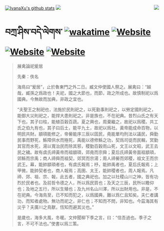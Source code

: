 [![IvanaXu's github stats](https://github-readme-stats.vercel.app/api?username=IvanaXu&theme=codeSTACKr)](https://github.com/anuraghazra/github-readme-stats)
<img align="right" src="https://github-readme-stats.vercel.app/api/top-langs/?username=IvanaXu&langs_count=8&theme=codeSTACKr" />
<img src="https://github-readme-stats.vercel.app/api/wakatime?username=IvanaXu&layout=compact&langs_count=8&theme=codeSTACKr&custom_title=Programming&nbsp;Times&nbsp;(Since&nbsp;Jul.29.2021)" />
# བཀྲ་ཤིས་བདེ་ལེགས་	[![wakatime](https://wakatime.com/badge/user/5043ee4a-e361-4607-9d47-d557f2005d05.svg)](https://wakatime.com/@5043ee4a-e361-4607-9d47-d557f2005d05)	[![Website](https://img.shields.io/website?label=tianchi&up_color=orange&up_message=IvanaXu&url=https%3A%2F%2Fshields.io)](https://tianchi.aliyun.com/home/science/scienceDetail?userId=1095279182618)	[![Website](https://img.shields.io/website?label=yuque&up_color=green&up_message=IvanaXu&url=https%3A%2F%2Fshields.io)](https://www.yuque.com/ivanaxu)	[![Website](https://img.shields.io/website?label=leetcode&up_color=yellow&up_message=IvanaXu&url=https%3A%2F%2Fshields.io)](https://leetcode.cn/u/ivanaxu)
> 展禽論祀爰居
> 
> 先秦：佚名 
> 
> 海鳥曰“爰居”，止於魯東門之外二日。臧文仲使國人祭之。展禽曰：“越哉，臧孫之爲政也！夫祀，國之大節也，而節，政之所成也。故慎制祀以爲國典。今無故而加典，非政之宜也。
> 
> “夫聖王之制祀也，法施於民則祀之，以死勤事則祀之，以勞定國則祀之，能御大災則祀之，能捍大患則祀之。非是族也，不在祀典。昔烈山氏之有天下也，其子曰柱，能植百穀百蔬。夏之興也，周棄繼之，故祀以爲稷。共工氏之伯九有也，其子曰后土，能平九土，故祀以爲社。黃帝能成命百物，以明民共財。顓頊能修之，帝嚳能序三辰以固民，堯能單均刑法以議民，舜勤民事而野死，鯀障供水而殛死，禹能以德修鯀之功，契爲司徒而民輯，冥勤其官而水死，湯以寬治民而除其邪，稷勤百穀雨山死，文王以文昭，武王去民之穢。故有虞氏禘黃帝而祖顓頊，郊堯而宗舜；夏后氏禘黃帝面祖顓頊，郊鯀而宗禹；商人禘舜而祖契，郊冥而宗湯；周人禘嚳而郊稷，祖文王而宗武王。幕，能帥顓頊者也，有虞氏報焉；杼，能帥禹者也，夏后氏報焉；上甲微，能帥契者也，商人報焉；高圉、太王，能帥稷者也，周人報焉。凡禘、郊、祖、宗、報，此五者，國之典祀也。加之以社稷山川之神，皆有功烈於民者也。及前哲令德之人，所以爲民質也；及天之三辰，民所以瞻仰也；及地之五行，所以生殖也；及九州名山川澤，所以出財用也。非是，不在祀典。今海鳥至，已不知而犯之，以爲國典，難以爲仁且知矣。夫仁者講功，而知者處物。無功而祀之，非仁也；不知而不問，非知也。今茲海其有災乎？夫廣川之鳥獸，恆知而避其災也。”
> 
> 是歲也，海多大風，冬暖。文仲聞柳下季之言，曰：“信吾過也。季子之言，不可不法也。”使書以爲三策。
>
